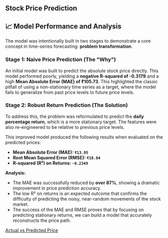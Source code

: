 ## Stock Price Prediction

## 📈 Model Performance and Analysis

The model was intentionally built in two stages to demonstrate a core concept in time-series forecasting: **problem transformation**.

### Stage 1: Naive Price Prediction (The "Why")

An initial model was built to predict the absolute stock price directly. This model performed poorly, yielding a **negative R-squared of -0.3179** and a high **Mean Absolute Error (MAE) of ₹105.73**. This highlighted the classic pitfall of using a non-stationary time series as a target, where the model fails to generalize from past price levels to future price levels.

### Stage 2: Robust Return Prediction (The Solution)

To address this, the problem was reformulated to predict the **daily percentage return**, which is a more stationary target. The features were also re-engineered to be relative to previous price levels.

This improved model produced the following results when evaluated on the predicted prices:

- **Mean Absolute Error (MAE): `₹13.95`**
- **Root Mean Squared Error (RMSE): `₹18.84`**
- **R-squared (R²) on Returns: `-0.2349`**

**Analysis:**
- The MAE was successfully reduced by **over 87%**, showing a dramatic improvement in price prediction accuracy.
- The low R² on returns is an expected outcome that confirms the difficulty of predicting the noisy, near-random movements of the stock market.
- The success of the MAE and RMSE proves that by focusing on predicting stationary returns, we can build a model that accurately reconstructs the price path.

[Actual vs Predicted Price](output.png)